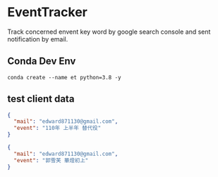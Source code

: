 # EventTracker
Track concerned envent key word by google search console and sent notification by email.

## Conda Dev Env
```
conda create --name et python=3.8 -y
```

## test client data
```json
{
  "mail": "edward871130@gmail.com",
  "event": "110年 上半年 替代役"
}
```
```json
{
  "mail": "edward871130@gmail.com",
  "event": "郭雪芙 華燈初上"
}
```